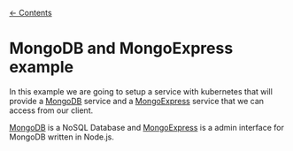 [← Contents](../../README.md)

# MongoDB and MongoExpress example

In this example we are going to setup a service with kubernetes that will provide a [MongoDB](https://www.mongodb.com/) service and a [MongoExpress](https://github.com/mongo-express/mongo-express) service that we can access from our client.

[MongoDB](https://www.mongodb.com/) is a NoSQL Database and [MongoExpress](https://github.com/mongo-express/mongo-express) is a admin interface for MongoDB written in Node.js.